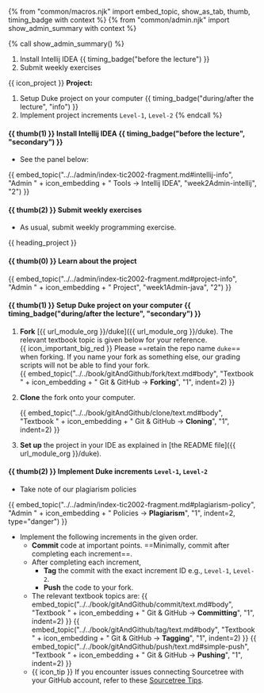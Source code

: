 {% from "common/macros.njk" import embed_topic, show_as_tab, thumb, timing_badge with context %}
{% from "common/admin.njk" import show_admin_summary with context %}


{% call show_admin_summary() %}
1. Install Intellij IDEA {{ timing_badge("before the lecture") }}
1. Submit weekly exercises

{{ icon_project }} **Project:**
1. Setup Duke project on your computer {{ timing_badge("during/after the lecture", "info") }}
1. Implement project increments `Level-1`, `Level-2`
{% endcall %}


#### {{ thumb(1) }} Install Intellij IDEA {{ timing_badge("before the lecture", "secondary") }}

* See the panel below:

{{ embed_topic("../../admin/index-tic2002-fragment.md#intellij-info", "Admin " + icon_embedding + " Tools → Intellij IDEA", "week2Admin-intellij", "2") }}


#### {{ thumb(2) }} Submit weekly exercises

* As usual, submit weekly programming exercise.

<!-- ==================================================================================================== -->

{{ heading_project }}

#### {{ thumb(0) }} Learn about the project

{{ embed_topic("../../admin/index-tic2002-fragment.md#project-info", "Admin " + icon_embedding + " Project", "week1Admin-java", "2") }}
<div class="indented">
<include src="dukeFragment.md" boilerplate var-displacement="../.." var-header="**Overview**" var-fragment="text.md#intro" />
</div>
<p/>

<div id="project">

#### {{ thumb(1) }} Setup Duke project on your computer {{ timing_badge("during/after the lecture", "secondary") }}

1. **Fork** [{{ url_module_org }}/duke]({{ url_module_org }}/duke). The relevant textbook topic is given below for your reference.<br>
   {{ icon_important_big_red }} Please ==retain the repo name `duke`== when forking. If you name your fork as something else, our grading scripts will not be able to find your fork.<br>
   {{ embed_topic("../../book/gitAndGithub/fork/text.md#body", "Textbook " + icon_embedding + " Git & GitHub → **Forking**", "1", indent=2) }}

2. **Clone** the fork onto your computer.

   {{ embed_topic("../../book/gitAndGithub/clone/text.md#body", "Textbook " + icon_embedding + " Git & GitHub → **Cloning**", "1", indent=2) }}

3. **Set up** the project in your IDE as explained in [the README file]({{ url_module_org }}/duke).

<!-- ------------------------------------------------------------------------------------------------------ -->

#### {{ thumb(2) }} Implement Duke increments `Level-1`, `Level-2`

* Take note of our plagiarism policies

{{ embed_topic("../../admin/index-tic2002-fragment.md#plagiarism-policy", "Admin " + icon_embedding + " Policies -> **Plagiarism**", "1", indent=2, type="danger") }}

* Implement the following <tooltip content="in this context, an _increment_ is a Duke _level_ or a Duke _extension_">increments</tooltip> in the given order.
  * **Commit** code at important points. ==Minimally, commit after completing each increment==.
  * After completing each increment,
     * **Tag** the commit with the exact increment ID e.g., `Level-1`, `Level-2`.
     * **Push** the code to your fork.
  * The relevant textbook topics are:
     {{ embed_topic("../../book/gitAndGithub/commit/text.md#body", "Textbook " + icon_embedding + " Git & GitHub → **Committing**", "1", indent=2) }}
     {{ embed_topic("../../book/gitAndGithub/tag/text.md#body", "Textbook " + icon_embedding + " Git & GitHub → **Tagging**", "1", indent=2) }}
     {{ embed_topic("../../book/gitAndGithub/push/text.md#simple-push", "Textbook " + icon_embedding + " Git & GitHub → **Pushing**", "1", indent=2) }}
  * {{ icon_tip }} If you encounter issues connecting Sourcetree with your GitHub account, refer to these [Sourcetree Tips](https://se-education.org/guides/tutorials/sourcetree.html).
<div class="indented-level2">

<include src="dukeFragment.md" boilerplate var-displacement="../.." var-header="**`Level-1`: Greet, Echo, Exit**" var-fragment="text.md#Level-1" />
<include src="dukeFragment.md" boilerplate var-displacement="../.." var-header="**`Level-2`: Add, List**" var-fragment="text.md#Level-2" />
</div>

</div>
